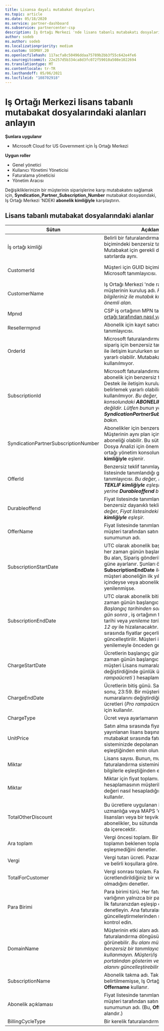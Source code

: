 ```yaml
---
title: Lisansa dayalı mutabakat dosyaları
ms.topic: article
ms.date: 05/18/2020
ms.service: partner-dashboard
ms.subservice: partnercenter-csp
description: Iş Ortağı Merkezi 'nde lisans tabanlı mutabakatı dosyalarını okumayı öğrenin. Bu makalede lisans tabanlı keşfi dosyanızdaki her alanın anlamı açıklanmaktadır.
author: sodeb
ms.author: sodeb
ms.localizationpriority: medium
ms.custom: SEOMAY.20
ms.openlocfilehash: 117acfa8c50496ddaa75789b2bb3f55c642e4fe6
ms.sourcegitcommit: 22e257d5b334ca8d3fc072f59010a508e1022694
ms.translationtype: MT
ms.contentlocale: tr-TR
ms.lasthandoff: 05/06/2021
ms.locfileid: "108702918"
---
```

# <a name="understand-the-fields-in-partner-center-license-based-reconciliation-files"></a>Iş Ortağı Merkezi lisans tabanlı mutabakat dosyalarındaki alanları anlayın

**Şunlara uygulanır**

- Microsoft Cloud for US Government için İş Ortağı Merkezi

**Uygun roller**

- Genel yönetici
- Kullanıcı Yönetimi Yöneticisi
- Faturalama yöneticisi
- Yönetim Aracısı

Değişikliklerinizin bir müşterinin siparişlerine karşı mutabakatını sağlamak için, **Syndication_Partner_Subscription_Number** mutabakat dosyasındaki, Iş Ortağı Merkezi 'NDEKI **abonelik kimliğiyle** karşılaştırın.

## <a name="fields-in-license-based-reconciliation-files"></a>Lisans tabanlı mutabakat dosyalarındaki alanlar

| Sütun | Açıklama | Örnek değer |
| ------ | ----------- | ------------ |
| İş ortağı kimliği | Belirli bir faturalandırma varlığı için GUID biçimindeki benzersiz tanımlayıcı. Mutabakat için gerekli değildir. Tüm satırlarda aynı. | *8ddd03642-test-test-test-46b58d356b4e* |
| CustomerId | Müşteri için GUID biçiminde benzersiz Microsoft tanımlayıcısı. | *12ABCD34-001A-BCD2-987C-3210ABCD5678* |
| CustomerName | Iş Ortağı Merkezi 'nde raporlanan müşterinin kuruluş adı. *Fatura sistem bilgileriniz ile mutabık kılma için çok önemli alan.* | *Test müşterisi A* |
| Mpnıd | CSP iş ortağının MPN tanımlayıcısı. Bkz. [iş ortağı tarafından nasıl yapılır](use-the-reconciliation-files.md#itemize-reconciliation-files-by-partner). | *4390934* |
| Resellermpnıd | Abonelik için kayıt satıcısının MPN tanımlayıcısı.  |
| OrderId | Microsoft faturalandırma platformunda bir sipariş için benzersiz tanımlayıcı. Destek ile iletişim kurulurken sırayı belirlemek yararlı olabilir. Mutabakat için kullanılmıyor. | *566890604832738111* |
| SubscriptionId | Microsoft faturalandırma platformunda bir abonelik için benzersiz tanımlayıcı. Destek ile iletişim kurulurken aboneliği belirlemek yararlı olabilir. Mutabakat için kullanılmıyor. *Bu değer, Iş ortağı yönetim konsolundaki **ABONELIK kimliğiyle** aynı değildir. Lütfen bunun yerine **SyndicationPartnerSubscriptionNumber** bakın.* | *usCBMgAAAAAAAAIA* |
| SyndicationPartnerSubscriptionNumber | Abonelikler için benzersiz tanımlayıcı. Müşterinin aynı plan için birden fazla aboneliği olabilir. Bu sütun, mutabakat Dosya Analizi için önemlidir. Bu alan, Iş ortağı yönetim konsolundaki **ABONELIK kimliğiyle** eşlenir. | *fb977ab5-test-test-test-24c8d9591708* |
| OfferId | Benzersiz teklif tanımlayıcısı. Fiyat listesinde tanımlandığı gibi standart teklif tanımlayıcısı. *Bu değer, Fiyat listesindeki **TEKLIF kimliğiyle** eşleşmez. Bunun yerine **Durableofferıd** bölümüne bakın.* | *FE616D64-E9A8-40EF-843F-152E9BBEF3D1* |
| Durableofferıd | Fiyat listesinde tanımlandığı şekilde benzersiz dayanıklı teklif tanımlayıcısı. *Bu değer, Fiyat listesindeki **TEKLIF kimliğiyle** eşleşir.* | *1017D7F3-6D7F-4BFA-BDD8-79BC8F104E0C* |
| OfferName | Fiyat listesinde tanımlandığı şekilde, müşteri tarafından satın alınan hizmet sunumunun adı. | *Microsoft Office 365 (plan E3)* |
| SubscriptionStartDate | UTC olarak abonelik başlangıç tarihi. Saat her zaman günün başlangıcıdır (00:00). Bu alan, Sipariş gönderildikten sonraki güne ayarlanır. Şunları öğrenmek için **SubscriptionEndDate** ile kullanılır: müşteri aboneliğin ilk yılında hala içindeyse veya abonelik aşağıdaki yıl için yenilenmişse. | *2/1/2019 0:00* |
| SubscriptionEndDate | UTC olarak abonelik bitiş tarihi. Saat her zaman günün başlangıcıdır (00:00). *Başlangıç tarihinden sonraki 12 ay artı **x** gün sonra* , iş ortağının faturalandırma tarihi veya *yenileme tarihinden itibaren 12 ay* ile hizalanacaktır. Yenileme sırasında fiyatlar geçerli fiyat listesine güncelleştirilir. Müşteri iletişimi otomatik yenilemeyle önceden gerekli olabilir. | *2/1/2019 0:00* |
| ChargeStartDate | Ücretlerin başlangıç günü. Saat her zaman günün başlangıcıdır (00:00). Bir müşteri Lisans numaralarını değiştirdiğinde günlük ücretleri (*Pro rampaücreti* ) hesaplamak için kullanılır. | *2/1/2019 0:00* |
| ChargeEndDate | Ücretlerin bitiş günü. Saat daima günün sonu, 23:59. Bir müşteri Lisans numaralarını değiştirdiğinde günlük ücretleri (*Pro rampaücreti* ) hesaplamak için kullanılır. | *2/28/2019 23:59* |
| ChargeType | Ücret veya ayarlamanın [türü](recon-file-charge-types.md) . | Bkz. [ücretlendirme türleri](recon-file-charge-types.md). |
| UnitPrice | Satın alma sırasında fiyat listesinde yayınlanan lisans başına fiyat. Bunun, mutabakat sırasında faturalandırma sisteminizde depolanan bilgilerle eşleştiğinden emin olun. | *6,82* |
| Miktar | Lisans sayısı. Bunun, mutabakat sırasında faturalandırma sisteminizde depolanan bilgilerle eşleştiğinden emin olun. | *2* |
| Miktar | Miktar için fiyat toplamı. Tutar hesaplamasının müşterileriniz için bu değeri nasıl hesapladığını denetlemek için kullanılır. | *13,32* |
| TotalOtherDiscount | Bu ücretlere uygulanan indirim miktarı. Bir uzmanlığa veya MAPS 'e dahil edilen ürün lisansları veya bir teşvik için uygun yeni abonelikler, bu sütunda bir indirim tutarı da içerecektir. | *2,32* |
| Ara toplam | Vergi öncesi toplam. Bir indirimle, ara toplamın beklenen toplamyla eşleşip eşleşmediğini denetler. | *11* |
| Vergi | Vergi tutarı ücreti. Pazar vergi kurallarına ve belirli koşullara göre. | *0* |
| TotalForCustomer | Vergi sonrası toplam. Faturada ücretlendirildiğiniz bir vergi olup olmadığını denetler. | *11* |
| Para Birimi | Para birimi türü. Her faturalandırma varlığının yalnızca bir para birimi vardır. İlk faturanızdan eşleşip eşleşmediğini denetleyin. Ana faturalandırma platformu güncelleştirmelerinden sonra yeniden kontrol edin. | *EUR* |
| DomainName | Müşterinin etki alanı adı. Bu alan, ikinci faturalandırma döngüsüne kadar boş görünebilir. *Bu alanı müşteri için benzersiz bir tanımlayıcı olarak kullanmayın. Müşteri/iş ortağı, Office 365 portalından gösterim veya varsayılan etki alanını güncelleştirebilir.* | *example.onmicrosoft.com* |
| SubscriptionName | Abonelik takma adı. Takma ad belirtilmemişse, Iş Ortağı Merkezi, **Offername** kullanır. | *PROJECT ONLINE* |
| Abonelik açıklaması | Fiyat listesinde tanımlandığı şekilde, müşteri tarafından satın alınan hizmet sunumunun adı. (Bu, **Offername** ile aynı alandır.) | *PROJECT CLIENT OLMADAN PROJECT ONLINE PREMIUM* |
| BillingCycleType | Bir kerelik faturalandırma sıklığı.| *Aylık* |
